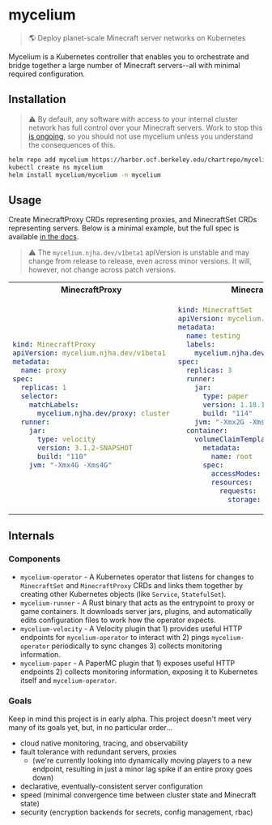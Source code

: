 # mycelium

> 🌎 Deploy planet-scale Minecraft server networks on Kubernetes

Mycelium is a Kubernetes controller that enables you to orchestrate and bridge together a large number of Minecraft servers--all with minimal required configuration.

## Installation

> :warning: By default, any software with access to your internal cluster network has full control over your Minecraft servers. Work to stop this [is ongoing](https://github.com/nikhiljha/mycelium/issues/1), so you should not use mycelium unless you understand the consequences of this.

```bash
helm repo add mycelium https://harbor.ocf.berkeley.edu/chartrepo/mycelium
kubectl create ns mycelium
helm install mycelium/mycelium -n mycelium
```

## Usage

Create MinecraftProxy CRDs representing proxies, and MinecraftSet CRDs representing servers. Below is a minimal example, but the full spec is available [in the docs](https://mycelium.njha.dev).

> :warning: The `mycelium.njha.dev/v1beta1` apiVersion is unstable and may change from release to release, even across minor versions. It will, however, not change across patch versions.

<table align="center">
<tr>
<th>MinecraftProxy</th>
<th>MinecraftSet</th>
</tr>
<tr>
<td>

```yaml
kind: MinecraftProxy
apiVersion: mycelium.njha.dev/v1beta1
metadata:
  name: proxy
spec:
  replicas: 1
  selector:
    matchLabels:
      mycelium.njha.dev/proxy: cluster
  runner:
    jar:
      type: velocity
      version: 3.1.2-SNAPSHOT
      build: "110"
    jvm: "-Xmx4G -Xms4G"
```

</td>
<td>

```yaml
kind: MinecraftSet
apiVersion: mycelium.njha.dev/v1beta1
metadata:
  name: testing
  labels:
    mycelium.njha.dev/proxy: cluster
spec:
  replicas: 3
  runner:
    jar:
      type: paper
      version: 1.18.1
      build: "114"
    jvm: "-Xmx2G -Xms2G"
  container:
    volumeClaimTemplate:
      metadata:
        name: root
      spec:
        accessModes: ["ReadWriteOnce"]
        resources:
          requests:
            storage: 64Gi
```

</td>
</tr>
</table>

## Internals

### Components

- `mycelium-operator` - A Kubernetes operator that listens for changes to `MinecraftSet` and `MinecraftProxy` CRDs and links them together by creating other Kubernetes objects (like `Service`, `StatefulSet`).
- `mycelium-runner` - A Rust binary that acts as the entrypoint to proxy or game containers. It downloads server jars, plugins, and automatically edits configuration files to work how the operator expects.
- `mycelium-velocity` - A Velocity plugin that 1) provides useful HTTP endpoints for `mycelium-operator` to interact with 2) pings `mycelium-operator` periodically to sync changes 3) collects monitoring information.
- `mycelium-paper` - A PaperMC plugin that 1) exposes useful HTTP endpoints 2) collects monitoring information, exposing it to Kubernetes itself and `mycelium-operator`.

### Goals

Keep in mind this project is in early alpha. This project doesn't meet very many of its goals yet, but, in no particular order...
- cloud native monitoring, tracing, and observability
- fault tolerance with redundant servers, proxies
  - (we're currently looking into dynamically moving players to a new endpoint, resulting in just a minor lag spike if an entire proxy goes down)
- declarative, eventually-consistent server configuration
- speed (minimal convergence time between cluster state and Minecraft state)
- security (encryption backends for secrets, config management, rbac)
